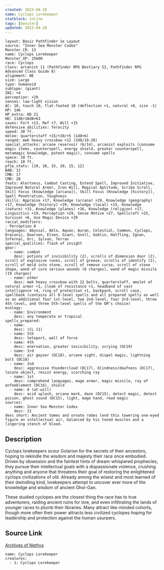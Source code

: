 ```yaml
---
created: 2023-04-28
name: Cyclops Lorekeeper
statblock: inline
tags: [monster]
updated: 2023-04-28
---
```

```statblock
layout: Basic Pathfinder 1e Layout
source: "Inner Sea Monster Codex"
Monster_CR: 13
name: Cyclops Lorekeeper
Monster_XP: 25600
race: Cyclops
class: arcanist 11 (Pathfinder RPG Bestiary 52, Pathfinder RPG Advanced Class Guide 8)
alignment: NE
size: Large
type: humanoid
subtype: (giant)
INI: +4
perception: +29
senses: low-light vision
AC: 18, touch 10, flat-footed 18 (deflection +1, natural +8, size -1)
HP: 146
HP_extra: HD 21
HD: 11d6+10d8+63
saves: Fort +13, Ref +7, Will +15
defensive_abilities: ferocity
speed: 30 ft.
melee: quarterstaff +15/+10/+5 (1d8+6)
ranged: mwk heavy crossbow +12 (2d8/19-20)
special_attacks: arcane reservoir (6/14), arcanist exploits (consume magic items, counterspell, energy shield, greater counterspell, metamagic knowledge, potent magic), consume spells
space: 10 ft.
reach: 10 ft.
pf1e_stats: [19, 10, 15, 20, 15, 12]
BAB: 12
CMB: 17
CMD: 28
feats: Alertness, Combat Casting, Extend Spell, Improved Initiative, Improved Natural Armor, Iron Will, Magical Aptitude, Scribe Scroll, Skill Focus (Knowledge [arcana]), Skill Focus (Knowledge [history]), Spell Penetration, Toughness
skills: Appraise +17, Knowledge (arcana) +29, Knowledge (geography) +17, Knowledge (history) +29, Knowledge (local) +15, Knowledge (nature) +15, Knowledge (planes) +16, Knowledge (religion) +17, Linguistics +19, Perception +29, Sense Motive +27, Spellcraft +25, Survival +6, Use Magic Device +29
racial_modifiers:
- Perception 8
languages: Abyssal, Aklo, Aquan, Auran, Celestial, Common, Cyclops, Draconic, Dwarven, Elven, Giant, Gnoll, Goblin, Halfling, Ignan, Infernal, Orc, Sylvan, Terran
special_qualities: flash of insight
gear:
  - name: combat
    desc: potions of invisibility (2), scrolls of dimension door (2), scroll of explosive runes, scroll of grease, scrolls of identify (2), scroll of meld into stone, scroll of remove curse, scroll of stone shape, wand of cure serious wounds (6 charges), wand of magic missile (19 charges)
  - name: other
    desc: mwk heavy crossbow with 22 bolts, quarterstaff, amulet of natural armor +1, cloak of resistance +1, headband of vast intelligence +4, ring of protection +1, backpack, scroll case, spellbook (contains all 0-level spells and all prepared spells as well as an additional four 1st-level, two 2nd-level, four 3rd-level, three 4th-level, and three 5th-level spells of the GM’s choice)
ecology:
  - name: Environment
    desc: any temperate or tropical
spells_prepared:
  - name:
    desc: (CL 11)
  - name: 5th
    desc: teleport, wall of force
  - name: 4th
    desc: enervation, greater invisibility, scrying (DC19)
  - name: 3rd
    desc: air geyser (DC18), arcane sight, dispel magic, lightning bolt (DC18)
  - name: 2nd
    desc: aggressive thundercloud (DC17), blindness/deafness (DC17), locate object, resist energy, scorching ray
  - name: 1st
    desc: comprehend languages, mage armor, magic missile, ray of enfeeblement (DC16), shield
  - name: 0 (at-will)
    desc: acid splash, arcane mark, daze (DC15), detect magic, detect poison, ghost sound (DC15), light, mage hand, read magic
sources:
  - name: Inner Sea Monster Codex
    desc: 21
desc_short: Ancient tomes and ornate robes lend this towering one-eyed figure an intellectual air, balanced by his toned muscles and a lingering stench of blood.
```
## Description
Cyclops lorekeepers scour Golarion for the secrets of their ancestors, hoping to rekindle the wisdom and majesty their race once embodied. Driven by obsession and the faintest hints of dream-whispered prophecies, they pursue their intellectual goals with a dispassionate violence, crushing anything and anyone that threatens their goal of restoring the enlightened cyclops civilizations of old. Already among the wisest and most learned of their dwindling kind, lorekeepers attempt to uncover ever more of the knowledge and wisdom of ancient Ghol-Gan.

These studied cyclopes are the closest thing the race has to true adventurers, raiding ancient ruins for lore, and even infiltrating the lands of younger races to plumb their libraries. Many attract like-minded cohorts, though more often their power attracts less civilized cyclopes hoping for leadership and protection against the human usurpers.
## Source Link
[Archives of Nethys](https://aonprd.com/MonsterDisplay.aspx?ItemName=Cyclops%20Lorekeeper)
```encounter-table
name: Cyclops Lorekeeper
creatures:
  - 1: Cyclops Lorekeeper
```

